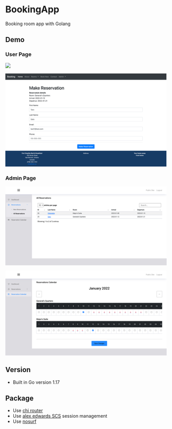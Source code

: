 # BookingApp
Booking room app with Golang

## Demo
### User Page
![](https://github.com/Toshiyana/BookingApp/blob/main/static/images/screencapture-home.png)

![](https://github.com/Toshiyana/BookingApp/blob/main/static/images/screencapture-make-reservation.png)

### Admin Page
![](https://github.com/Toshiyana/BookingApp/blob/main/static/images/screencapture-dashboard-all-reservations.png)

![](https://github.com/Toshiyana/BookingApp/blob/main/static/images/screencapture-dashboard-calendar.png)

## Version
- Built in Go version 1.17

## Package
- Use [chi router](https://github.com/go-chi/chi)
- Use [alex edwards SCS](https://github.com/alexedwards/scs/v2) session management
- Use [nosurf](https://github.com/justinas/nosurf)